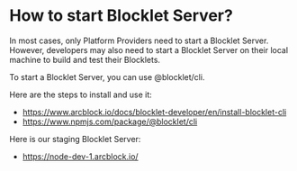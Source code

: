 # How to start Blocklet Server?

In most cases, only Platform Providers need to start a Blocklet Server. However, developers may also need to start a Blocklet Server on their local machine to build and test their Blocklets.

To start a Blocklet Server, you can use @blocklet/cli.

Here are the steps to install and use it:

- https://www.arcblock.io/docs/blocklet-developer/en/install-blocklet-cli
- https://www.npmjs.com/package/@blocklet/cli

Here is our staging Blocklet Server:

- https://node-dev-1.arcblock.io/
